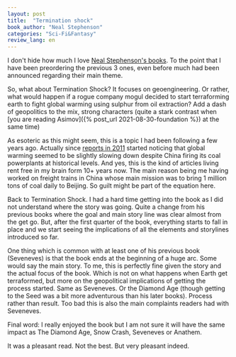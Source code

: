 ```yaml
---
layout: post
title:  "Termination shock"
book_author: "Neal Stephenson"
categories: "Sci-Fi&Fantasy"
review_lang: en
---
```


I don't hide how much I love [Neal Stephenson's books](https://achikochi.tokyo/fr/blog/les-guides-du-pif/metavers-au-japon/). To the point that I have been preordering the previous 3 ones, even before much had been announced regarding their main theme.

So, what about Termination Shock? It focuses on geoengineering. Or rather, what would happen if a rogue company mogul decided to start terraforming earth to fight global warming using sulphur from oil extraction? Add a dash of geopolitics to the mix, strong characters (quite a stark contrast when [you are reading Asimov]({% post_url 2021-08-30-foundation %}) at the same time)

As esoteric as this might seem, this is a topic I had been following a few years ago. Actually since [reports in 2011](https://www.theguardian.com/environment/2011/jul/04/sulphur-pollution-china-coal-climate) started noticing that global warming seemed to be slightly slowing down despite China firing its coal powerplants at historical levels. And yes, this is the kind of articles living rent free in my brain form 10+ years now. The main reason being me having worked on freight trains in China whose main mission was to bring 1 million tons of coal daily to Beijing. So guilt might be part of the equation here.

Back to Termination Shock. I had a hard time getting into the book as I did not understand where the story was going. Quite a change from his previous books where the goal and main story line was clear almost from the get go. But, after the first quarter of the book, everything starts to fall in place and we start seeing the implications of all the elements and storylines introduced so far.

One thing which is common with at least one of his previous book (Seveneves) is that the book ends at the beginning of a huge arc. Some would say the main story. To me, this is perfectly fine given the story and the actual focus of the book. Which is not on what happens when Earth get terraformed, but more on the geopolitical implications of getting the process started. Same as Seveneves. Or the Diamond Age (though getting to the Seed was a bit more adventurous than his later books). Process rather than result. Too bad this is also the main complaints readers had with Seveneves.

Final word: I really enjoyed the book but I am not sure it will have the same impact as The Diamond Age, Snow Crash, Seveneves or Anathem.

It was a pleasant read. Not the best. But very pleasant indeed.
